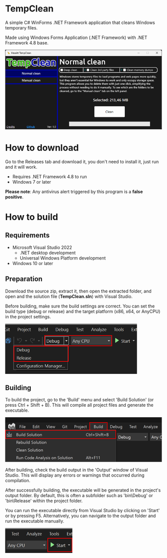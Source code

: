 # TempClean
A simple C# WinForms .NET Framework application that cleans Windows temporary files.

Made using Windows Forms Application (.NET Framework) with .NET Framework 4.8 base.

![](/images/print1.png)


# How to download
Go to the Releases tab and download it, you don't need to install it, just run and it will work.

* Requires .NET Framework 4.8 to run
* Windows 7 or later

**Please note**: Any antivirus alert triggered by this program is a **false positive**.


# How to build

## Requirements

* Microsoft Visual Studio 2022
  * .NET desktop development
  * Universal Windows Platform development
* Windows 10 or later

## Preparation
Download the source zip, extract it, then open the extracted folder, and open and the solution file (**TempClean.sln**) with Visual Studio.

Before building, make sure the build settings are correct. You can set the build type (debug or release) and the target platform (x86, x64, or AnyCPU) in the project settings.

![](/images/build2.png)

## Building

To build the project, go to the 'Build' menu and select 'Build Solution' (or press Ctrl + Shift + B). This will compile all project files and generate the executable.

![](/images/build1.png)

After building, check the build output in the 'Output' window of Visual Studio. This will display any errors or warnings that occurred during compilation.

After successfully building, the executable will be generated in the project's output folder. By default, this is often a subfolder such as 'bin\Debug' or 'bin\Release' within the project folder.

You can run the executable directly from Visual Studio by clicking on 'Start' or by pressing F5. Alternatively, you can navigate to the output folder and run the executable manually.

![](/images/build3.png)
